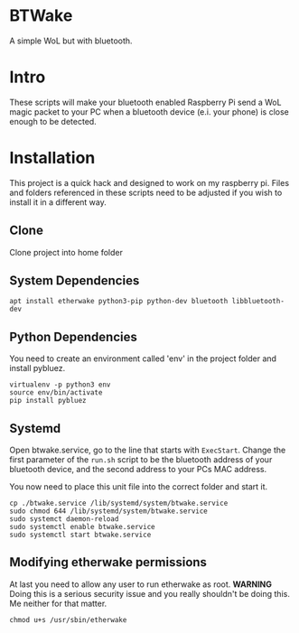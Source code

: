 # BTWake

A simple WoL but with bluetooth.

# Intro

These scripts will make your bluetooth enabled Raspberry Pi send a WoL magic packet to your PC when a bluetooth device (e.i. your phone) is close enough to be detected.

# Installation
This project is a quick hack and designed to work on my raspberry pi. Files and folders referenced in these scripts need to be adjusted if you wish to install it in a different way.

## Clone
Clone project into home folder

## System Dependencies

``` 
apt install etherwake python3-pip python-dev bluetooth libbluetooth-dev 
```

## Python Dependencies
You need to create an environment called 'env' in the project folder and install pybluez.

```
virtualenv -p python3 env
source env/bin/activate
pip install pybluez
```

## Systemd

Open btwake.service, go to the line that starts with `ExecStart`.
Change the first parameter of the `run.sh` script to be the bluetooth address of your bluetooth device, and the second address to your PCs MAC address.

You now need to place this unit file into the correct folder and start it.

```
cp ./btwake.service /lib/systemd/system/btwake.service
sudo chmod 644 /lib/systemd/system/btwake.service
sudo systemct daemon-reload
sudo systemctl enable btwake.service
sudo systemctl start btwake.service
```

## Modifying etherwake permissions

At last you need to allow any user to run etherwake as root.
**WARNING** Doing this is a serious security issue and you really shouldn't be doing this. Me neither for that matter.

```chmod u+s /usr/sbin/etherwake```

